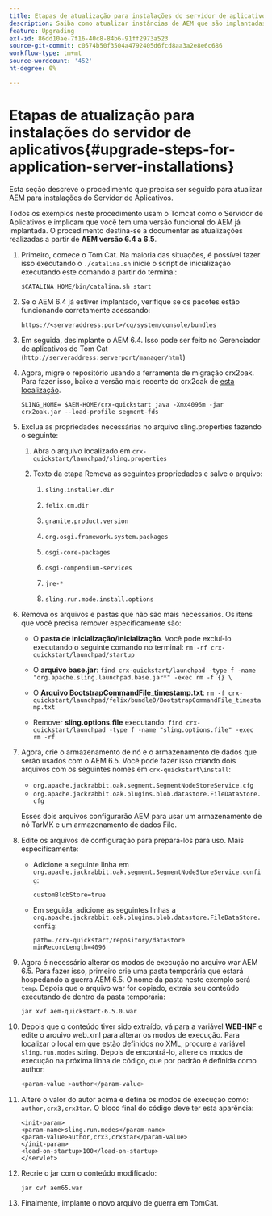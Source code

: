 ```yaml
---
title: Etapas de atualização para instalações do servidor de aplicativos
description: Saiba como atualizar instâncias de AEM que são implantadas pelos Servidores de Aplicativos.
feature: Upgrading
exl-id: 86dd10ae-7f16-40c8-84b6-91ff2973a523
source-git-commit: c0574b50f3504a4792405d6fcd8aa3a2e8e6c686
workflow-type: tm+mt
source-wordcount: '452'
ht-degree: 0%

---
```


# Etapas de atualização para instalações do servidor de aplicativos{#upgrade-steps-for-application-server-installations}

Esta seção descreve o procedimento que precisa ser seguido para atualizar AEM para instalações do Servidor de Aplicativos.

Todos os exemplos neste procedimento usam o Tomcat como o Servidor de Aplicativos e implicam que você tem uma versão funcional do AEM já implantada. O procedimento destina-se a documentar as atualizações realizadas a partir de **AEM versão 6.4 a 6.5**.

1. Primeiro, comece o Tom Cat. Na maioria das situações, é possível fazer isso executando o `./catalina.sh` inicie o script de inicialização executando este comando a partir do terminal:

   ```shell
   $CATALINA_HOME/bin/catalina.sh start
   ```

1. Se o AEM 6.4 já estiver implantado, verifique se os pacotes estão funcionando corretamente acessando:

   ```shell
   https://<serveraddress:port>/cq/system/console/bundles
   ```

1. Em seguida, desimplante o AEM 6.4. Isso pode ser feito no Gerenciador de aplicativos do Tom Cat (`http://serveraddress:serverport/manager/html`)

1. Agora, migre o repositório usando a ferramenta de migração crx2oak. Para fazer isso, baixe a versão mais recente do crx2oak de [esta localização](https://repo1.maven.org/maven2/com/adobe/granite/crx2oak/).

   ```shell
   SLING_HOME= $AEM-HOME/crx-quickstart java -Xmx4096m -jar crx2oak.jar --load-profile segment-fds
   ```

1. Exclua as propriedades necessárias no arquivo sling.properties fazendo o seguinte:

   1. Abra o arquivo localizado em `crx-quickstart/launchpad/sling.properties`
   1. Texto da etapa Remova as seguintes propriedades e salve o arquivo:

      1. `sling.installer.dir`

      1. `felix.cm.dir`

      1. `granite.product.version`

      1. `org.osgi.framework.system.packages`

      1. `osgi-core-packages`

      1. `osgi-compendium-services`

      1. `jre-*`

      1. `sling.run.mode.install.options`

1. Remova os arquivos e pastas que não são mais necessários. Os itens que você precisa remover especificamente são:

   * O **pasta de inicialização/inicialização**. Você pode excluí-lo executando o seguinte comando no terminal: `rm -rf crx-quickstart/launchpad/startup`

   * O **arquivo base.jar**: `find crx-quickstart/launchpad -type f -name "org.apache.sling.launchpad.base.jar*" -exec rm -f {} \`

   * O **Arquivo BootstrapCommandFile_timestamp.txt**: `rm -f crx-quickstart/launchpad/felix/bundle0/BootstrapCommandFile_timestamp.txt`

   * Remover **sling.options.file** executando: `find crx-quickstart/launchpad -type f -name "sling.options.file" -exec rm -rf`

1. Agora, crie o armazenamento de nó e o armazenamento de dados que serão usados com o AEM 6.5. Você pode fazer isso criando dois arquivos com os seguintes nomes em `crx-quickstart\install`:

   * `org.apache.jackrabbit.oak.segment.SegmentNodeStoreService.cfg`
   * `org.apache.jackrabbit.oak.plugins.blob.datastore.FileDataStore.cfg`

   Esses dois arquivos configurarão AEM para usar um armazenamento de nó TarMK e um armazenamento de dados File.

1. Edite os arquivos de configuração para prepará-los para uso. Mais especificamente:

   * Adicione a seguinte linha em `org.apache.jackrabbit.oak.segment.SegmentNodeStoreService.config`:

      `customBlobStore=true`

   * Em seguida, adicione as seguintes linhas a `org.apache.jackrabbit.oak.plugins.blob.datastore.FileDataStore.config`:

      ```
      path=./crx-quickstart/repository/datastore
      minRecordLength=4096
      ```

1. Agora é necessário alterar os modos de execução no arquivo war AEM 6.5. Para fazer isso, primeiro crie uma pasta temporária que estará hospedando a guerra AEM 6.5. O nome da pasta neste exemplo será `temp`. Depois que o arquivo war for copiado, extraia seu conteúdo executando de dentro da pasta temporária:

   ```
   jar xvf aem-quickstart-6.5.0.war
   ```

1. Depois que o conteúdo tiver sido extraído, vá para a variável **WEB-INF** e edite o arquivo web.xml para alterar os modos de execução. Para localizar o local em que estão definidos no XML, procure a variável `sling.run.modes` string. Depois de encontrá-lo, altere os modos de execução na próxima linha de código, que por padrão é definida como author:

   ```bash
   <param-value >author</param-value>
   ```

1. Altere o valor do autor acima e defina os modos de execução como: `author,crx3,crx3tar`. O bloco final do código deve ter esta aparência:

   ```
   <init-param>
   <param-name>sling.run.modes</param-name>
   <param-value>author,crx3,crx3tar</param-value>
   </init-param>
   <load-on-startup>100</load-on-startup>
   </servlet>
   ```

1. Recrie o jar com o conteúdo modificado:

   ```bash
   jar cvf aem65.war
   ```

1. Finalmente, implante o novo arquivo de guerra em TomCat.
